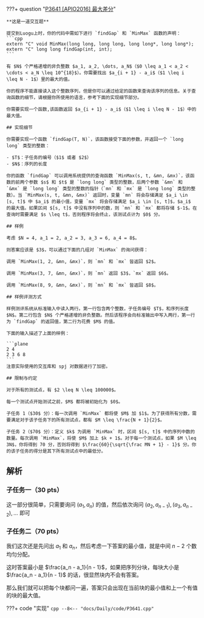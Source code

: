 ???+ question "[P3641 [APIO2016] 最大差分](https://www.luogu.com.cn/problem/P3641)"

    **这是一道交互题**

    提交到Luogu上时，你的代码中需如下进行 `findGap` 和 `MinMax` 函数的声明：
    ```cpp
    extern "C" void MinMax(long long, long long, long long*, long long*);
    extern "C" long long findGap(int, int);
    ```

    有 $N$ 个严格递增的非负整数 $a_1, a_2, \dots, a_N$（$0 \leq a_1 < a_2 < \cdots < a_N \leq 10^{18}$）。你需要找出 $a_{i + 1} - a_i$（$1 \leq i \leq N - 1$）里的最大的值。

    你的程序不能直接读入这个整数序列，但是你可以通过给定的函数来查询该序列的信息。关于查询函数的细节，请根据你所使用的语言，参考下面的实现细节部分。

    你需要实现一个函数,该函数返回 $a_{i + 1} - a_i$（$1 \leq i \leq N - 1$）中的最大值。

    ## 实现细节

    你需要实现一个函数 `findGap(T, N)`，该函数接受下面的参数，并返回一个 `long long` 类型的整数：

    - $T$：子任务的编号（$1$ 或者 $2$）
    - $N$：序列的长度

    你的函数 `findGap` 可以调用系统提供的查询函数 `MinMax(s, t, &mn, &mx)`，该函数的前两个参数 $s$ 和 $t$ 是 `long long` 类型的整数，后两个参数 `&mn` 和 `&mx` 是 `long long` 类型的整数的指针（`mn` 和 `mx` 是 `long long` 类型的整数）。当 `MinMax(s, t, &mn, &mx)` 返回时，变量 `mn` 将会存储满足 $a_i \in [s, t]$ 中 $a_i$ 的最小值，变量 `mx` 将会存储满足 $a_i \in [s, t]$，$a_i$ 的最大值。如果区间 $[s, t]$ 中没有序列中的数，则 `mn` 和 `mx` 都将存储 $-1$。在查询时需要满足 $s \leq t$，否则程序将会终止，该测试点计为 $0$ 分。

    ## 样例

    考虑 $N = 4, a_1 = 2, a_2 = 3, a_3 = 6, a_4 = 8$。

    则答案应该是 $3$，可以通过下面的几组对 `MinMax` 的询问获得：

    调用 `MinMax(1, 2, &mn, &mx)`，则 `mn` 和 `mx` 皆返回 $2$。

    调用 `MinMax(3, 7, &mn, &mx)`，则 `mn` 返回 $3$，`mx` 返回 $6$。

    调用 `MinMax(8, 9, &mn, &mx)`，则 `mn` 和 `mx` 皆返回 $8$。

    ## 样例评测方式

    样例测评系统从标准输入中读入两行。第一行包含两个整数，子任务编号 $T$，和序列长度 $N$。第二行包含 $N$ 个严格递增的非负整数。然后该程序会向标准输出中写入两行，第一行为 `findGap` 的返回值，第二行为花费 $M$ 的值。

    下面的输入描述了上面的样例：

    ```plane
    2 4
    2 3 6 8
    ```
    注意实际使用的交互库和 spj 对数据进行了加密。

    ## 限制与约定

    对于所有的测试点，有 $2 \leq N \leq 100000$。

    每一个测试点开始测试之前，$M$ 都将被初始化为 $0$。

    子任务 1（$30$ 分）：每一次调用 `MinMax` 都将使 $M$ 加 $1$。为了获得所有分数，需要满足对于该子任务下的所有测试点，都有 $M \leq \frac{N + 1}{2}$。

    子任务 2（$70$ 分）：定义 $k$ 为调用 `MinMax` 时，区间 $[s, t]$ 中的序列中数的数量。每次调用 `MinMax`，将使 $M$ 加上 $k + 1$。对于每一个测试点，如果 $M \leq 3N$，你将得到 70 分，否则将得到 $\frac{60}{\sqrt{\frac MN + 1} - 1}$ 分。你的该子任务的得分是其下所有测试点中的最低分。

## 解析

### 子任务一（30 pts）

这一部分很简单，只需要询问 $(a_1, a_n)$ 的值，然后依次询问 $(a_2, a_{n - 1}), (a_3, a_{n - 2}), \ldots$ 即可

### 子任务二（70 pts）

我们这次还是先问出 $a_1$ 和 $a_n$，然后考虑一下答案的最小值，就是中间 $n - 2$ 个数均匀分配。

这时答案最小是 $\frac{a_n - a_1}{n - 1}$，如果把序列分块，每块大小是 $\frac{a_n - a_1}{n - 1}$ 的话，很显然块内不会有答案。

那么我们就可以把每个块都问一遍，答案只会出现在当前块的最小值和上一个有值的块的最大值。

???+ code "实现"
    ```cpp
    --8<-- "docs/Daily/code/P3641.cpp"
    ```